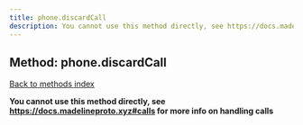 ```yaml
---
title: phone.discardCall
description: You cannot use this method directly, see https://docs.madelineproto.xyz#calls for more info on handling calls
---
```

## Method: phone.discardCall  
[Back to methods index](index.md)


**You cannot use this method directly, see https://docs.madelineproto.xyz#calls for more info on handling calls**




